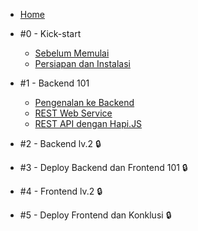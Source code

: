 - [Home](/)
- #0 - Kick-start

  - [Sebelum Memulai](pre-requisite.md)
  - [Persiapan dan Instalasi](instalasi.md)

- #1 - Backend 101

  - [Pengenalan ke Backend](m1-intro-backend.md)
  - [REST Web Service](m2-rest.md)
  - [REST API dengan Hapi.JS](m3-rest-hapi.md)

- #2 - Backend lv.2 :lock:

- #3 - Deploy Backend dan Frontend 101 :lock:

- #4 - Frontend lv.2 :lock:

- #5 - Deploy Frontend dan Konklusi :lock: